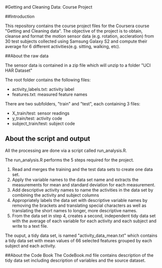 #Getting and Cleaning Data: Course Project

##Introduction

This repository contains the course project files for the Coursera course "Getting and Cleaning data". The objective of the project is to obtain, cleanse and format the motion sensor data (e.g. rotation, accleration) from 30 test subjects collected using Samsung Galaxy S2 and compute their average for 6 different activities(e.g. sitting, walking, etc).


##About the raw data

The sensor data is contained in a zip file which will unzip to a folder "UCI HAR Dataset"

The root folder contains the following files:

* activity_labels.txt: activity label 
* features.txt: measured feature names 

There are two subfolders, "train" and "test", each containing 3 files: 
* X_train/test: sensor readings
* y_train/test: activity code
* subject_train/test: subject code

About the script and output
---------------------------
All the processing are done via a script called run_analysis.R. 

The run_analysis.R performs the 5 steps required for the project.

1. Read and merges the training and the test data sets to create one data set.
2. Apply the variable names to the data set name and extracts the measurements for mean and standard deviation for each measurement. 
3. Add descriptive activity names to name the activities in the data set by combining the activity and subject columns
4. Appropriately labels the data set with descriptive variable names by removing the brackets and translating special characters as well as translating the short names to longer, more descriptive names.
5. From the data set in step 4, creates a second, independent tidy data set with the average of each variable for each activity and each subject and write to a text file.

The ouput, a tidy data set, is named "activity_data_mean.txt" which contains a tidy data set with mean values of 66 selected features grouped by each subject and each activity.

##About the Code Book
The CodeBook.md file contains description of the tidy data set including description of variables and the source dataset.

